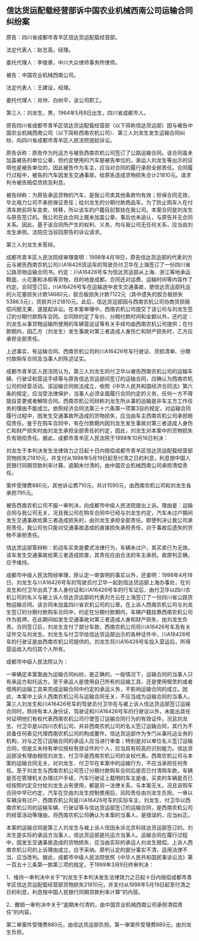 ## 信达货运配载经营部诉中国农业机械西南公司运输合同纠纷案

原告：四川省成都市青羊区信达货运配载经营部。

法定代表人：赵志高，经理。

委托代理人：李俊章，中川大众律师事务所律师。

被告：中国农业机械西南公司。

法定代表人：王建设，经理。

委托代理人：肖帅、白树平，该公司职工。

第三人：刘龙生，男，1964年5月8日出生，四川省成都市人。

原告四川省成都市青羊区信达货运配载经营部（以下简称信达货运部）因与被告中国农业机械西南公司（以下简称西南农机公司）、第三人刘龙生发生运输合同纠纷，向四川省成都市青羊区人民法院提起诉讼。

原告诉称：原告作为托运方与被告西南农机公司签订了公路运输合同。该合同虽未加盖被告的单位公章，但约定使用的汽车是被告单位的，承运人刘龙生等出示的证明也是被告单位的，因此被告作为车主，应当对合同的履行承担全部责任。合同履行过程中，被告的汽车因发生交通事故，给原告造成货物损失合计21810元。请求判令被告赔偿货损及利息。

被告辩称：为原告承运货物的汽车，是我公司卖其他条款均有效；担保合同无效，华北电力公司不承担保证责任；给刘龙生的分期付款商品车。为了防止购车人在付清车款前将车变卖、转移，所以该车的户籍目前暂挂在我公司。本案合同是刘龙生与原告签订的。我公司在此合同上既未加盖公章，事后也未追认，与原告并无合同关系。因此，基于该合同所产生的权利、义务，均与我公司无任何关系，应当由刘龙生承担。法院应当驳回原告的诉讼请求。

第三人刘龙生未答辩。

成都市青羊区人民法院经审理查明：1998年4月18日，原告信达货运部的代表刘方云与被告西南农机公司川A16426货运车的驾驶员付卫华在上海签订了一份四川省公路货物运输合同书。约定：川A16426号车为信达货运部从上海、浙江等地承运鞋底、火花塞和冰柜等货物，目的地是成都。合同还对运费、运输时间等内容作了约定。合同签订后，川A16426号车在运输途中发生交通事故，使信达货运部托运的火花塞损失计款14680元，胶合板损失计款7122元（其中遗失的胶合板损失5386.5元），货损共计21810元。此后，信达货运部因与西南农机公司协商货损赔偿问题无果，遂提起诉讼。在本案审理中，西南农机公司提交了该公司与刘龙生签订的分期付款购车合同。合同除约定了车价、分期付款时间和金额以外，还约定：刘龙生从事货物运输所使用的车辆营运证等有关手续均由西南农机公司提供；在付款期内，因乙方（刘龙生）发生事故对第三者造成人身伤亡和财产损失时，乙方应承担全部责任。

上述事实，有运输合同、西南农机公司的川A16426号车行驶证、货损清单、分期付款购车合同及当事人的陈述证实。

成都市青羊区人民法院认为，第三人刘龙生同付卫华以被告西南农机公司的运输车辆、行驶证和营运手续等与原告信达货运部间签订的运输合同，应确认为西南农机公司的经营活动。该运输合同依法成立，依照《中华人民共和国经济合同法》第六条的规定，应当受法律保护，当事人必须全面履行合同约定的义务，任何一方不得擅自变更或者解除合同。西南农机公司辩称刘龙生所从事的运输是非车主方工作任务的理由不能成立。依照经济合同法第三十六条第一项第3目的规定，对运输合同履行过程中，因发生交通事故所造成的货物损失，应当由车主西南农机公司承担赔偿责任。鉴于在购车合同中，有在付款期内因刘龙生发生事故对第三者造成人身伤亡和财产损失时由刘龙生承担全部责任的约定，因此，刘龙生对本案中的货物损失负有赔偿责任。据此，成都市青羊区人民法院于1998年10月16日判决：

刘龙生于本判决发生法律效力之日起十日内赔偿成都市青羊区信达货运配载经营部货物损失21810元，并支付从1998年5月19日起至付清之日的利息，利息按中国人民银行同期贷款利率计算。逾期未付清的，由中国农业机械西南公司承担清偿责任。

案件受理费880元，其他诉讼费710元，共计1590元，由西南农机公司和刘龙生各承担795元。

被告西南农机公司不服一审判决，向成都市中级人民法院提出上诉。理由是：运输合同与我公司无关，况且我公司在购车合同中已经与刘龙生约定，汽车未过户期间发生交通事故给第三者造成损失的，由刘龙生承担全部责任。即使判决让我公司承担责任，我公司也只能对交通事故造成的直接损失承担责任，对于事故后遗失的货物不承担责任。

信达货运部答辩称：机动车买卖是要式法律行为，车辆未过户，其买卖行为无效。该车发生交通事故给第三者造成损害，其责任应由合法的车主承担。故原判正确，应予维持。

成都市中级人民法院经审理，除认定一审查明的事实以外，还查明：1998年4月18日，刘龙生与川A16426号车的驾驶员付卫华一起到信达货运部上海办事处，在刘龙生和付卫华出具了本人身份证和川A16426号车的行车证后，由付卫华以四川农机公司的名义与被上诉人信达货运部的代表刘方云在上海签订了一份四川省公路货物运输合同。该合同未加盖四川省农机公司的公章。在上诉人西南农机公司与刘龙生签订的分期付款购车合同中，约定在分期付款期内，车辆户籍挂靠西南农机公司作为抵押。在此期间如发生交通事故对第三者造成人身和财产损失，由刘龙生负责。合同签订后，刘龙生支付了部分车款，西南农机公司将川A16426号车及有关证件交与刘龙生。刘龙生与付卫华给信达货运部出示的各种证件中，川A16426号车的行驶证是由西南农机公司提供的。刘龙生将川A16426号车投入营运后，所得营运收入均归其个人所有。

成都市中级人民法院认为：

一审确定本案案由为运输合同纠纷，是正确的。一般情况下，运输合同的当事人只有承运方和托运方。至于承运人是使用自己所有的运输工具，还是使用租赁的或者借用的运输工具来完成运输合同中约定的承运义务，不影响运输合同的成立。因此，本案中上诉人西南农机公司与运输合同无关，不应当成为运输合同的当事人。第三人刘龙生和川A16426号车的驾驶员付卫华在与被上诉人信达货运部签订运输合同时，除持有本人身份证、驾驶证和川A16426号车的行驶证以外，未能出具任何证明他们有权代表西南农机公司行使签订运输合同行为的有效证件。况且刘龙生、付卫华是以四川农机公司、并非西南农机公司的名义签订运输合同，其行为不具备任何表见代理西南农机公司的构成要件。信达货运部作为专门从事托运业务的机构，对与之签订运输合同的承运人应当进行审查；特别是对以单位名义签订运输合同，但是又未持有单位授权有效证件的个人，应当具有较高的识别能力。信达货运部没有理由相信刘龙生、付卫华是西南农机公司的全权代表。西南农机公司与本案的运输合同无关，对刘龙生、付卫华在本案中的运输行为，不应当承担任何责任。至于刘龙生与西南农机公司签订分期付款购车合同后是否已付清购车款，车辆是否在管理机关办理过户手续，汽车行驶证上载明的车主是谁，买卖的车辆是否已经按照约定交付给刘龙生占有使用，都是另一法律关系，与本案无关。况且该购车合同中早已约定，汽车在交由刘龙生控制使用后，风险责任由刘龙生负担。一审以车辆没有过户，西南农机公司是川A16426号车的实际车主，刘龙生、付卫华以西南农机公司的运输车辆、行驶证等与信达货运部签订的运输合同，是西南农机公司的经营活动等理由，将西南农机公司确认为本案的当事人，是错误的，应当纠正。

本案的运输合同是第三人刘龙生与被上诉人信田永诉北京科技达货运部签订的。刘龙生是实际的承运方当事人，信达货运部是托运方当事人。运输合同在履行过程中，因发生交通事故造成的货物损失，应当由实际的承运人刘龙生赔偿。上诉人西南农机公司的上诉理由成立，应予采纳。原判认定的部分事实不清，适用法律不当，应当改判。据此，成都市中级人民法院依照《中华人民共和国民事诉讼法》第一百五十三条第一款第三项的规定，于1999年3月9日终审判决：

1、维持一审判决中关于“刘龙生于本判决发生法律效力之日起十日内赔偿成都市青羊区信达货运配载经营部货物损失21810元，并支付从1998年5月19日起至付清之日的利息，利息按中国人民银行同期贷款利率计算”的内容。

2、撤销一审判决中关于“逾期未付清的，由中国农业机械西南公司承担清偿责任”的内容。

第二审案件受理费880元，由信达货运部负担。第一审案件受理费880元，由刘龙生负担。

